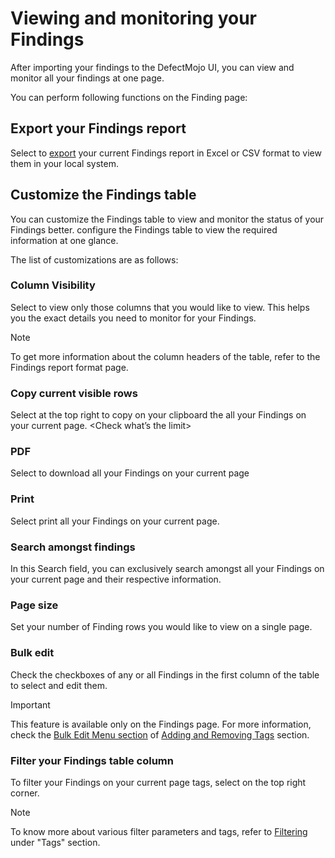 # Viewing and monitoring your Findings

After importing your findings to the DefectMojo UI, you can view and monitor all your findings at one page.

You can perform following functions on the Finding page:


## Export your Findings report
Select  to [export](https://defectdojo.github.io/django-DefectDojo/integrations/exporting/) your current Findings report in Excel or CSV format to view them in your local system.


## Customize the Findings table

You can customize the Findings table to view and monitor the status of your Findings better. configure the Findings table to view the required information at one glance.
 
The list of customizations are as follows:

### Column Visibility
Select to view only those columns that you would like to view. This helps you the exact details you need to monitor for your Findings.

> [!NOTE]  
> To get more information about the column headers of the table, refer to the Findings report format page.

### Copy current visible rows
Select  at the top right to copy on your clipboard the all your Findings on your current page.
<Check what’s the limit>

### PDF
Select to download all your Findings on your current page

### Print
Select print all your Findings on your current page.

### Search amongst findings
In this Search field, you can exclusively search amongst all your Findings on your current page and their respective information.

### Page size
Set your number of Finding rows you would like to view on a single page.

### Bulk edit
Check the checkboxes of any or all Findings in the first column of the table to select and edit them. 

> [!Important]  
> This feature is available only on the Findings page. For more information, check the [Bulk Edit Menu section](https://defectdojo.github.io/django-DefectDojo/integrations/exporting/) of [Adding and Removing Tags](https://defectdojo.github.io/django-DefectDojo/integrations/exporting/) section.

### Filter your Findings table column 
To filter your Findings on your current page tags, select on the top right corner. 

> [!NOTE]  
> To know more about various filter parameters and tags, refer to [Filtering](https://defectdojo.github.io/django-DefectDojo/integrations/exporting/) under "Tags" section. 

